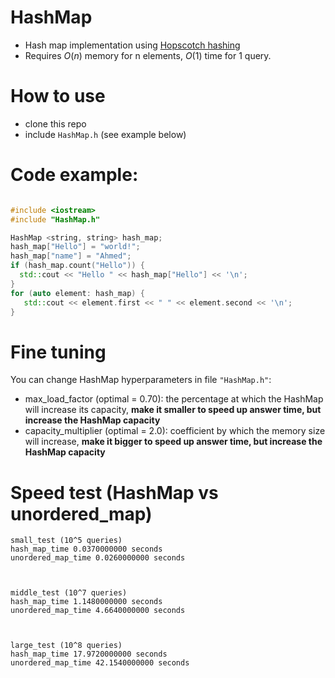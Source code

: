 # HashMap
* Hash map implementation using [Hopscotch hashing](https://en.wikipedia.org/wiki/Hopscotch_hashing)
* Requires $O(n)$ memory for n elements, $O(1)$ time for 1 query.

# How to use
* clone this repo
* include ```HashMap.h``` (see example below)

# Code example: 
```C++

#include <iostream>
#include "HashMap.h"

HashMap <string, string> hash_map;
hash_map["Hello"] = "world!";
hash_map["name"] = "Ahmed";
if (hash_map.count("Hello")) {
  std::cout << "Hello " << hash_map["Hello"] << '\n';
}
for (auto element: hash_map) {
   std::cout << element.first << " " << element.second << '\n';
}
```
# Fine tuning
You can change HashMap hyperparameters in file ```"HashMap.h"```:
* max_load_factor (optimal = 0.70): the percentage at which the HashMap will increase its capacity,  <b>make it smaller to speed up answer time, but increase the HashMap capacity</b>
* capacity_multiplier (optimal = 2.0): coefficient by which the memory size will increase, <b>make it bigger to speed up answer time, but increase the HashMap capacity </b>
# Speed test (HashMap vs unordered_map)
```
small_test (10^5 queries)
hash_map_time 0.0370000000 seconds
unordered_map_time 0.0260000000 seconds



middle_test (10^7 queries)
hash_map_time 1.1480000000 seconds
unordered_map_time 4.6640000000 seconds



large_test (10^8 queries)
hash_map_time 17.9720000000 seconds
unordered_map_time 42.1540000000 seconds
```
